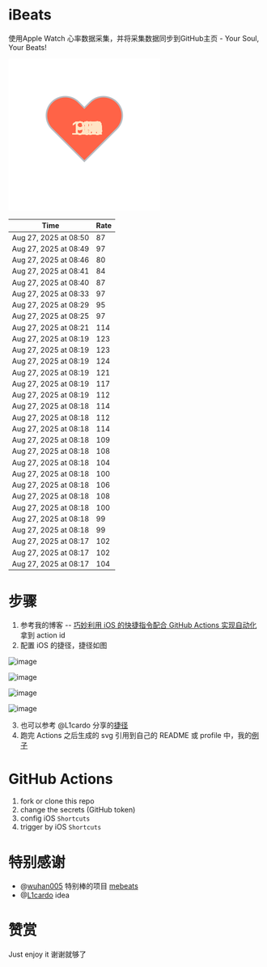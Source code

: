 # iBeats
使用Apple Watch 心率数据采集，并将采集数据同步到GitHub主页 - Your Soul, Your Beats!

![](./files/heart.svg)

<!--START_SECTION:my_heart_rate-->
| Time | Rate | 
 | ---- | ---- | 
| Aug 27, 2025 at 08:50 | 87 |
| Aug 27, 2025 at 08:49 | 97 |
| Aug 27, 2025 at 08:46 | 80 |
| Aug 27, 2025 at 08:41 | 84 |
| Aug 27, 2025 at 08:40 | 87 |
| Aug 27, 2025 at 08:33 | 97 |
| Aug 27, 2025 at 08:29 | 95 |
| Aug 27, 2025 at 08:25 | 97 |
| Aug 27, 2025 at 08:21 | 114 |
| Aug 27, 2025 at 08:19 | 123 |
| Aug 27, 2025 at 08:19 | 123 |
| Aug 27, 2025 at 08:19 | 124 |
| Aug 27, 2025 at 08:19 | 121 |
| Aug 27, 2025 at 08:19 | 117 |
| Aug 27, 2025 at 08:19 | 112 |
| Aug 27, 2025 at 08:18 | 114 |
| Aug 27, 2025 at 08:18 | 112 |
| Aug 27, 2025 at 08:18 | 114 |
| Aug 27, 2025 at 08:18 | 109 |
| Aug 27, 2025 at 08:18 | 108 |
| Aug 27, 2025 at 08:18 | 104 |
| Aug 27, 2025 at 08:18 | 100 |
| Aug 27, 2025 at 08:18 | 106 |
| Aug 27, 2025 at 08:18 | 108 |
| Aug 27, 2025 at 08:18 | 100 |
| Aug 27, 2025 at 08:18 | 99 |
| Aug 27, 2025 at 08:18 | 99 |
| Aug 27, 2025 at 08:17 | 102 |
| Aug 27, 2025 at 08:17 | 102 |
| Aug 27, 2025 at 08:17 | 104 |

<!--END_SECTION:my_heart_rate-->

# 步骤
1. 参考我的博客 -- [巧妙利用 iOS 的快捷指令配合 GitHub Actions 实现自动化](https://github.com/yihong0618/gitblog/issues/198) 拿到 action id
2. 配置 iOS 的捷径，捷径如图

![image](https://user-images.githubusercontent.com/15976103/122154218-0db0b480-ce97-11eb-93bb-5aec07c558dc.png)

![image](https://user-images.githubusercontent.com/15976103/122154236-186b4980-ce97-11eb-8e4b-70551a0391ae.png)

![image](https://user-images.githubusercontent.com/15976103/122154268-2d47dd00-ce97-11eb-902e-3acf292265a9.png)

![image](https://user-images.githubusercontent.com/15976103/122174055-fa144680-ceb4-11eb-9be2-3eb83cd516f7.png)

3. 也可以参考 @L1cardo 分享的[捷径](https://www.icloud.com/shortcuts/6ab6047b459c41ad822ad6b94b1c03d4)
4. 跑完 Actions 之后生成的 svg 引用到自己的 README 或 profile 中，我的[例子](https://github.com/yihong0618) 

# GitHub Actions

1. fork or clone this repo
2. change the secrets (GitHub token)
3. config iOS `Shortcuts` 
4. trigger by iOS `Shortcuts`

# 特别感谢
- @[wuhan005](https://github.com/wuhan005) 特别棒的项目 [mebeats](https://github.com/wuhan005/mebeats)
- @[L1cardo](https://github.com/L1cardo) idea

# 赞赏
Just enjoy it
谢谢就够了
